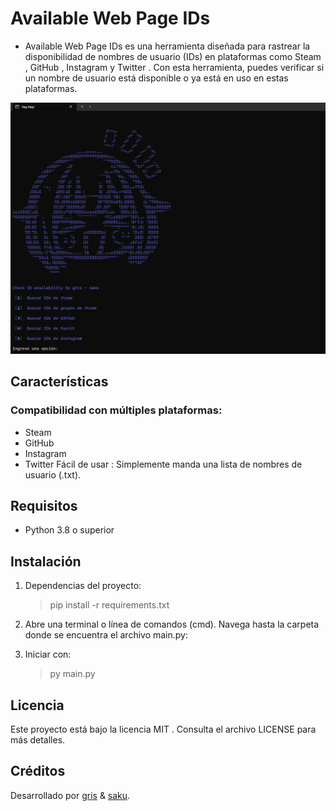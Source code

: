 # Available Web Page IDs

- Available Web Page IDs es una herramienta diseñada para rastrear la disponibilidad de nombres de usuario (IDs) en plataformas como Steam , GitHub , Instagram y Twitter . Con esta herramienta, puedes verificar si un nombre de usuario está disponible o ya está en uso en estas plataformas.
  
![Preview](media/hh.png)

## Características

### Compatibilidad con múltiples plataformas:

- Steam
- GitHub
- Instagram
- Twitter
  Fácil de usar : Simplemente manda una lista de nombres de usuario (.txt).

## Requisitos

- Python 3.8 o superior

## Instalación

1. Dependencias del proyecto:

   > pip install -r requirements.txt

2. Abre una terminal o línea de comandos (cmd).
   Navega hasta la carpeta donde se encuentra el archivo main.py:

3. Iniciar con:
   > py main.py

## Licencia

Este proyecto está bajo la licencia MIT . Consulta el archivo LICENSE para más detalles.

## Créditos

Desarrollado por [gris](https://github.com/yakknae) & [saku](https://github.com/ripsaku).
